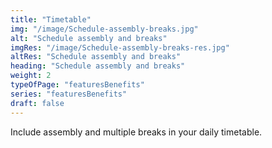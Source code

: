```yaml
---
title: "Timetable"         
img: "/image/Schedule-assembly-breaks.jpg"
alt: "Schedule assembly and breaks"
imgRes: "/image/Schedule-assembly-breaks-res.jpg"
altRes: "Schedule assembly and breaks"
heading: "Schedule assembly and breaks"
weight: 2
typeOfPage: "featuresBenefits"
series: "featuresBenefits"
draft: false
---
```


Include assembly and multiple breaks in your daily timetable.
